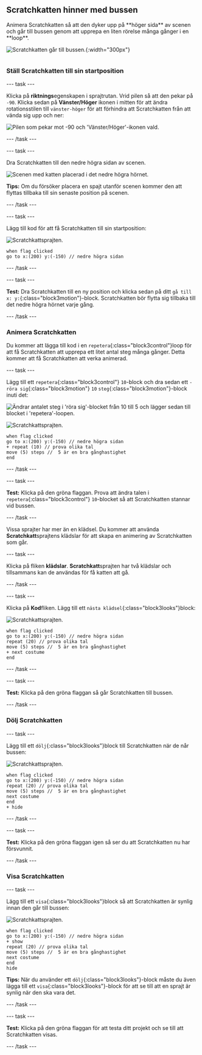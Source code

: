 ## Scratchkatten hinner med bussen

<div style="display: flex; flex-wrap: wrap">
<div style="flex-basis: 200px; flex-grow: 1; margin-right: 15px;">
Animera Scratchkatten så att den dyker upp på **höger sida** av scenen och går till bussen genom att upprepa en liten rörelse många gånger i en **loop**. 
</div>
<div>

![Scratchkatten går till bussen.](images/cat-catches-bus.png){:width="300px"}

</div>
</div>

### Ställ Scratchkatten till sin startposition

--- task ---

Klicka på **riktnings**egenskapen i sprajtrutan. Vrid pilen så att den pekar på `-90`. Klicka sedan på **Vänster/Höger** ikonen i mitten för att ändra rotationsstilen till `vänster-höger` för att förhindra att Scratchkatten från att vända sig upp och ner:

![Pilen som pekar mot -90 och 'Vänster/Höger'-ikonen vald.](images/sprite-pane-direction.png)

--- /task ---

--- task ---

Dra Scratchkatten till den nedre högra sidan av scenen.

![Scenen med katten placerad i det nedre högra hörnet.](images/bottom-right-cat.png)

**Tips:** Om du försöker placera en spajt utanför scenen kommer den att flyttas tillbaka till sin senaste position på scenen.

--- /task ---

--- task ---

Lägg till kod för att få Scratchkatten till sin startposition:

![Scratchkattsprajten.](images/scratch-cat-sprite.png)

```blocks3
when flag clicked
go to x:(200) y:(-150) // nedre högra sidan
```

--- /task ---

--- task ---

**Test:** Dra Scratchkatten till en ny position och klicka sedan på ditt `gå till x: y:`{:class="block3motion"}-block. Scratchkatten bör flytta sig tillbaka till det nedre högra hörnet varje gång.

--- /task ---

### Animera Scratchkatten

Du kommer att lägga till kod i en `repetera`{:class="block3control"}loop för att få Scratchkatten att upprepa ett litet antal steg många gånger. Detta kommer att få Scratchkatten att verka animerad.

--- task ---

Lägg till ett `repetera`{:class="block3control"} `10`-block och dra sedan ett `-röra sig`{:class="block3motion"} `10` `steg`{:class="block3motion"}-block inuti det:

![Ändrar antalet steg i 'röra sig'-blocket från 10 till 5 och lägger sedan till blocket i 'repetera'-loopen.](images/block-into-loop.gif)

![Scratchkattsprajten.](images/scratch-cat-sprite.png)

```blocks3
when flag clicked
go to x:(200) y:(-150) // nedre högra sidan
+ repeat (10) // prova olika tal
move (5) steps //  5 är en bra gånghastighet
end
```

--- /task ---

--- task ---

**Test:** Klicka på den gröna flaggan. Prova att ändra talen i `repetera`{:class="block3control"} `10`-blocket så att Scratchkatten stannar vid bussen.

--- /task ---

Vissa sprajter har mer än en klädsel. Du kommer att använda **Scratchkatt**sprajtens klädslar för att skapa en animering av Scratchkatten som går.

--- task ---

Klicka på fliken **klädslar**. **Scratchkatt**sprajten har två klädslar och tillsammans kan de användas för få katten att gå.

--- /task ---

--- task ---

Klicka på **Kod**fliken. Lägg till ett `nästa klädsel`{:class="block3looks"}block:

![Scratchkattsprajten.](images/scratch-cat-sprite.png)

```blocks3
when flag clicked
go to x:(200) y:(-150) // nedre högra sidan
repeat (20) // prova olika tal
move (5) steps //  5 är en bra gånghastighet
+ next costume 
end
```
--- /task ---

--- task ---

**Test:** Klicka på den gröna flaggan så går Scratchkatten till bussen.

--- /task ---

### Dölj Scratchkatten

--- task ---

Lägg till ett `dölj`{:class="block3looks"}block till Scratchkatten när de når bussen:

![Scratchkattsprajten.](images/scratch-cat-sprite.png)

```blocks3
when flag clicked
go to x:(200) y:(-150) // nedre högra sidan
repeat (20) // prova olika tal
move (5) steps //  5 är en bra gånghastighet
next costume 
end
+ hide
```

--- /task ---

--- task ---

**Test:** Klicka på den gröna flaggan igen så ser du att Scratchkatten nu har försvunnit.

--- /task ---

### Visa Scratchkatten

--- task ---

Lägg till ett `visa`{:class="block3looks"}block så att Scratchkatten är synlig innan den går till bussen:

![Scratchkattsprajten.](images/scratch-cat-sprite.png)

```blocks3
when flag clicked
go to x:(200) y:(-150) // nedre högra sidan
+ show
repeat (20) // prova olika tal
move (5) steps //  5 är en bra gånghastighet
next costume 
end
hide
```

**Tips:** När du använder ett `dölj`{:class="block3looks"}-block måste du även lägga till ett `visa`{:class="block3looks"}-block för att se till att en sprajt är synlig när den ska vara det.

--- /task ---

--- task ---

**Test:** Klicka på den gröna flaggan för att testa ditt projekt och se till att Scratchkatten visas.

--- /task ---

